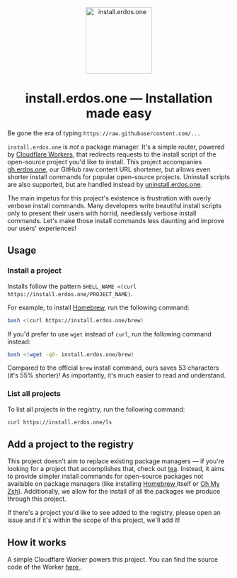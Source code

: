 <p align="center">
  <a href="https://github.com/erdos-one/install">
    <img alt="install.erdos.one" src="https://emojipedia-us.s3.amazonaws.com/source/microsoft-teams/337/rocket_1f680.png" width="150"/>
  </a>
</p>

<h1 align="center">install.erdos.one — Installation made easy</h1>

Be gone the era of typing `https://raw.githubusercontent.com/...`

`install.erdos.one` is *not* a package manager. It's a simple router, powered by [Cloudflare
Workers](https://workers.cloudflare.com/), that redirects requests to the install script of the
open-source project you'd like to install. This project accompanies
[gh.erdos.one](https://github.com/erdos-one/gh), our GitHub raw content URL shortener, but allows
even shorter install commands for popular open-source projects. Uninstall scripts are also
supported, but are handled instead by [uninstall.erdos.one](https://github.com/erdos-one/uninstall).

The main impetus for this project's existence is frustration with overly verbose install commands.
Many developers write beautiful install scripts only to present their users with horrid, needlessly
verbose install commands. Let's make those install commands less daunting and improve our users'
experiences!

## Usage

### Install a project

Installs follow the pattern `SHELL_NAME <(curl https://install.erdos.one/PROJECT_NAME)`.

For example, to install [Homebrew](https://brew.sh/), run the following command:

```bash
bash <(curl https://install.erdos.one/brew)
```

If you'd prefer to use `wget` instead of `curl`, run the following command instead:

```bash
bash <(wget -qO- install.erdos.one/brew)
```

Compared to the official `brew` install command, ours saves 53 characters (it's 55% shorter)! As
importantly, it's much easier to read and understand.

### List all projects

To list all projects in the registry, run the following command:

```bash
curl https://install.erdos.one/ls
```

## Add a project to the registry

This project doesn't aim to replace existing package managers — if you're looking for a project that
accomplishes that, check out [tea](https://tea.xyz). Instead, it aims to provide simpler install
commands for open-source packages not available on package managers (like installing [Homebrew
](https://brew.sh/) itself or [Oh My Zsh](https://ohmyz.sh/)). Additionally, we allow for the
install of all the packages we produce through this project.

If there's a project you'd like to see added to the registry, please open an issue and if it's
within the scope of this project, we'll add it!

## How it works

A simple Cloudflare Worker powers this project. You can find the source code of the Worker [here
](src/index.ts).
